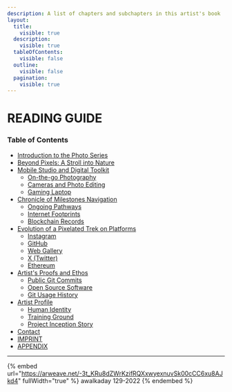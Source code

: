 ```yaml
---
description: A list of chapters and subchapters in this artist's book
layout:
  title:
    visible: true
  description:
    visible: true
  tableOfContents:
    visible: false
  outline:
    visible: false
  pagination:
    visible: true
---
```


# READING GUIDE

### Table of Contents

* [Introduction to the Photo Series](introduction-to-the-photo-series.md)
* [Beyond Pixels: A Stroll into Nature](beyond-pixels-a-stroll-into-nature.md)
* [Mobile Studio and Digital Toolkit](mobile-studio-and-digital-toolkit/)
  * [On-the-go Photography](mobile-studio-and-digital-toolkit/on-the-go-photography.md)
  * [Cameras and Photo Editing](mobile-studio-and-digital-toolkit/cameras-and-photo-editing.md)
  * [Gaming Laptop](mobile-studio-and-digital-toolkit/gaming-laptop.md)
* [Chronicle of Milestones Navigation](chronicle-of-milestones-navigation/)
  * [Ongoing Pathways](chronicle-of-milestones-navigation/ongoing-pathways.md)
  * [Internet Footprints](chronicle-of-milestones-navigation/internet-footprints.md)
  * [Blockchain Records](chronicle-of-milestones-navigation/blockchain-records.md)
* [Evolution of a Pixelated Trek on Platforms](evolution-of-a-trek-on-platforms/)
  * [Instagram](evolution-of-a-trek-on-platforms/instagram.md)
  * [GitHub](evolution-of-a-trek-on-platforms/github.md)
  * [Web Gallery](evolution-of-a-trek-on-platforms/web-gallery.md)
  * [X (Twitter)](evolution-of-a-trek-on-platforms/web-gallery.md)
  * [Ethereum](evolution-of-a-trek-on-platforms/ethereum.md)
* [Artist's Proofs and Ethos](artists-proofs-and-ethos/)
  * [Public Git Commits](artists-proofs-and-ethos/public-git-commits.md)
  * [Open Source Software](artists-proofs-and-ethos/open-source-software.md)
  * [Git Usage History](artists-proofs-and-ethos/git-usage-history.md)
* [Artist Profile](artist-profile/)
  * [Human Identity](artist-profile/human-identity.md)
  * [Training Ground](artist-profile/training-ground.md)
  * [Project Inception Story](artist-profile/project-inception-story.md)
* [Contact](contact.md)
* [IMPRINT](imprint.md)
* [APPENDIX](appendix.md)

***



{% embed url="https://arweave.net/-3t_KRu8dZWrKzifRQXxwyexnuvSk00cCC6xu8AJkd4" fullWidth="true" %}
awalkaday 129-2022
{% endembed %}

